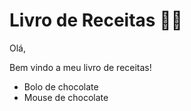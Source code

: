 # Livro de Receitas :man_cook:

Olá,

Bem vindo a meu livro de receitas!



- Bolo de chocolate
- Mouse de chocolate